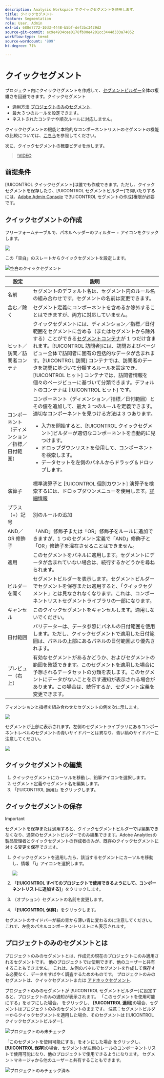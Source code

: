 ```yaml
---
description: Analysis Workspace でクイックセグメントを使用します。
title: クイックセグメント
feature: Segmentation
role: User, Admin
exl-id: 680e7772-10d3-4448-b5bf-def3bc3429d2
source-git-commit: ac9e4934cee0178fb00e4201cc3444d333a74052
workflow-type: tm+mt
source-wordcount: '899'
ht-degree: 71%

---
```


# クイックセグメント

プロジェクト内にクイックセグメントを作成して、[セグメントビルダー](/help/components/segmentation/segmentation-workflow/seg-build.md)全体の複雑さを回避できます。クイックセグメント

* 適用方法 [プロジェクトのみのセグメント](https://experienceleague.adobe.com/docs/analytics/analyze/analysis-workspace/components/segments/quick-segments.html#what-are-project-only-segments%3F).
* 最大 3 つのルールを設定できます。
* ネストされたコンテナや順次ルールに対応しません。

クイックセグメントの機能と本格的なコンポーネントリストのセグメントの機能の比較については、[こちら](/help/analyze/analysis-workspace/components/segments/t-freeform-project-segment.md)を参照してください。

次に、クイックセグメントの概要ビデオを示します。

>[!VIDEO](https://video.tv.adobe.com/v/341466/?quality=12&learn=on)

## 前提条件 

[!UICONTROL クイックセグメント]は誰でも作成できます。ただし、クイックセグメントを保存したり、[!UICONTROL セグメントビルダー]で開いたりするには、[Adobe Admin Console](https://experienceleague.adobe.com/docs/analytics/admin/admin-console/permissions/summary-tables.html?lang=ja#analytics-tools) で[!UICONTROL セグメントの作成]権限が必要です。

## クイックセグメントの作成

フリーフォームテーブルで、パネルヘッダーのフィルター + アイコンをクリックします。

![](assets/quick-seg1.png)

この「空白」のスレートからクイックセグメントを設定します。

![空白のクイックセグメント](assets/qs-blank-slate.png)

| 設定 | 説明 |
| --- | --- |
| 名前 | セグメントのデフォルト名は、セグメント内のルール名の組み合わせです。セグメントの名前は変更できます。 |
| 含む／除く | セグメント定義にコンポーネントを含めるか除外することはできますが、両方に対応していません。 |
| ヒット／訪問／訪問者コンテナ | クイックセグメントには、ディメンション／指標／日付範囲をセグメントに含める（またはセグメントから除外する）ことができる[セグメントコンテナ](https://experienceleague.adobe.com/docs/analytics/components/segmentation/seg-overview.html#section_AF2A28BE92474DB386AE85743C71B2D6)が 1 つだけ含まれます。[!UICONTROL 訪問者]には、訪問およびページビュー全体で訪問者に固有の包括的なデータが含まれます。[!UICONTROL 訪問] コンテナでは、訪問者のデータを訪問に基づいて分類するルールを設定でき、 [!UICONTROL ヒット] コンテナでは、訪問者情報を個々のページビューに基づいて分類できます。デフォルトのコンテナは [!UICONTROL ヒット] です。 |
| コンポーネント（ディメンション／指標／日付範囲） | コンポーネント（ディメンション／指標／日付範囲）とその値を追加して、最大 3 つのルールを定義できます。適切なコンポーネントを見つける方法は 3 つあります。<ul><li>入力を開始すると、[!UICONTROL クイックセグメント]ビルダーが適切なコンポーネントを自動的に見つけます。</li><li>ドロップダウンリストを使用して、コンポーネントを検索します。</li><li>データセットを左側のパネルからドラッグ＆ドロップします。</li></ul> |
| 演算子 | 標準演算子と [!UICONTROL 個別カウント] 演算子を検索するには、ドロップダウンメニューを使用します。[詳細情報](https://experienceleague.adobe.com/docs/analytics/components/segmentation/segment-reference/seg-operators.html?lang=ja) |
| プラス（+）記号 | 別のルールの追加 |
| AND／OR 修飾子 | 「AND」修飾子または「OR」修飾子をルールに追加できますが、1 つのセグメント定義で「AND」修飾子と「OR」修飾子を混在させることはできません。 |
| 適用 | このセグメントをパネルに適用します。セグメントにデータが含まれていない場合は、続行するかどうかを尋ねられます。 |
| ビルダーを開く | セグメントビルダーを表示します。セグメントビルダーでセグメントを保存または適用すると、「クイックセグメント」とは見なされなくなります。これは、コンポーネントリストセグメントライブラリの一部になります。 |
| キャンセル | このクイックセグメントをキャンセルします。適用しないでください。 |
| 日付範囲 | バリデーターは、データ参照にパネルの日付範囲を使用します。ただし、クイックセグメントで適用した日付範囲は、パネルの上部にあるパネルの日付範囲より優先されます。 |
| プレビュー（右上） | 有効なセグメントがあるかどうか、およびセグメントの範囲を確認できます。このセグメントを適用した場合に予想されるデータセットの分類を表します。このセグメントにデータがないことを示す通知が表示される場合があります。この場合は、続行するか、セグメント定義を変更できます。 |

ディメンションと指標を組み合わせたセグメントの例を次に示します。

![](assets/quick-seg2.png)

セグメントが上部に表示されます。左側のセグメントライブラリにあるコンポーネントレベルのセグメントの青いサイドバーとは異なり、青い縞のサイドバーに注意してください。

![](assets/quick-seg5.png)

## クイックセグメントの編集

1. クイックセグメントにカーソルを移動し、鉛筆アイコンを選択します。
1. セグメント定義やセグメント名を編集します。
1. 「[!UICONTROL 適用]」をクリックします。

## クイックセグメントの保存

>[!IMPORTANT]
>セグメントを保存または適用すると、クイックセグメントビルダーでは編集できなくなり、通常のセグメントビルダーでのみ編集できます。Adobe Analyticsの製品管理者とクイックセグメントの作成者のみが、既存のクイックセグメントに対する変更を保存できます。

1. クイックセグメントを適用したら、該当するセグメントにカーソルを移動し、情報 「i」アイコンを選択します。

   ![](assets/quick-seg6.png)

1. 「**[!UICONTROL すべてのプロジェクトで使用できるようにして、コンポーネントリストに追加する]**」をクリックします。
1. （オプション）セグメントの名前を変更します。
1. 「**[!UICONTROL 保存]**」をクリックします。

セグメントのサイドバーが縞の青から薄い青に変わるのに注意してください。 これで、左側のパネルコンポーネントリストにも表示されます。

## プロジェクトのみのセグメントとは

プロジェクトのみのセグメントとは、作成元の現在のプロジェクトにのみ適用されるセグメントです。 他のプロジェクトでは使用できず、他のユーザーと共有することもできません。 これは、左側のパネルでセグメントを作成して保存する必要なく、データをすばやく調査するためのものです。 プロジェクトのみのセグメントは、クイックセグメントまたは [アドホックセグメント](https://experienceleague.adobe.com/docs/analytics/analyze/analysis-workspace/components/segments/ad-hoc-segments.html).

プロジェクトのみのセグメントが [!UICONTROL セグメントビルダー]に設定すると、プロジェクトのみの通知が表示されます。 「このセグメントを使用可能にする」をオフにした場合。 をクリックし、 **[!UICONTROL 適用]**&#x200B;の場合、セグメントはプロジェクトのみのセグメントのままです。 注意：セグメントビルダーからクイックセグメントを適用した場合、そのセグメントは [!UICONTROL クイックセグメントビルダー].

![プロジェクトのみ未チェック](assets/project-only-unchecked.png)

「このセグメントを使用可能にする」をオンにした場合 をクリックし、 **[!UICONTROL 保存]**&#x200B;の場合、セグメントが左側のレールのコンポーネントリストで使用可能になり、他のプロジェクトで使用できるようになります。 セグメントマネージャから他のユーザーと共有することもできます。

![プロジェクトのみチェック済み](assets/project-only-checked.png)
